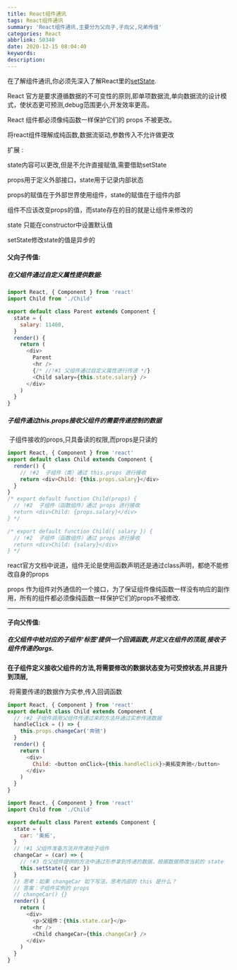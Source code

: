 ```yaml
---
title: React组件通讯
tags: React组件通讯
summary: 'React组件通讯,主要分为父向子,子向父,兄弟传值'
categories: React
abbrlink: 50340
date: 2020-12-15 08:04:40
keywords:
description:
---
```


在了解组件通讯,你必须先深入了解React里的[setState](https://segmentfault.com/a/1190000019885667).

React 官方是要求遵循数据的不可变性的原则,即单项数据流,单向数据流的设计模式，使状态更可预测,debug范围更小,开发效率更高。

React 组件都必须像纯函数一样保护它们的 props 不被更改。

将react组件理解成纯函数,数据流驱动,参数传入不允许做更改

扩展 :

state内容可以更改,但是不允许直接赋值,需要借助setState

props用于定义外部接口，state用于记录内部状态

props的赋值在于外部世界使用组件，state的赋值在于组件内部

组件不应该改变props的值，而state存在的目的就是让组件来修改的

state 只能在constructor中设置默认值

setState修改state的值是异步的

#### 父向子传值:

##### 	**在父组件通过自定义属性提供数据:**

```js
import React, { Component } from 'react'
import Child from './Child'

export default class Parent extends Component {
  state = {
    salary: 11460,
  }
  render() {
    return (
      <div>
        Parent
        <hr />
        {/* //!#1 父组件通过自定义属性进行传递 */}
        <Child salary={this.state.salary} />
      </div>
    )
  }
}
```

##### 	**子组件通过this.props接收父组件的需要传递控制的数据**

​	子组件接收的props,只具备读的权限,而props是只读的

```js
import React, { Component } from 'react'
export default class Child extends Component {
  render() {
    // !#2  子组件（类）通过 this.props 进行接收
    return <div>Child: {this.props.salary}</div>
  }
}
/* export default function Child(props) {
  // !#2  子组件（函数组件）通过 props 进行接收
  return <div>Child: {props.salary}</div>
} */

/* export default function Child({ salary }) {
  // !#2  子组件（函数组件）通过 props 进行接收
  return <div>Child: {salary}</div>
} */
```

react官方文档中说道，组件无论是使用函数声明还是通过class声明，都绝不能修改自身的props

props 作为组件对外通信的一个接口，为了保证组件像纯函数一样没有响应的副作用，所有的组件都必须像纯函数一样保护它们的props不被修改.

<hr>

#### 子向父传值:

##### 	**在父组件中给对应的子组件'标签'提供一个回调函数,并定义在组件的顶层,接收子组件传递的args.**

​	**在子组件定义接收父组件的方法,将需要修改的数据状态变为可受控状态,并且提升到顶层,**

​	将需要传递的数据作为实参,传入回调函数

```js
import React, { Component } from 'react'
export default class Child extends Component {
  // !#2 子组件调用父组件传递过来的方法并通过实参传递数据
  handleClick = () => {
    this.props.changeCar('奔驰')
  }
  render() {
    return (
      <div>
        Child: <button onClick={this.handleClick}>奥拓变奔驰</button>
      </div>
    )
  }
}
```

```js
import React, { Component } from 'react'
import Child from './Child'

export default class Parent extends Component {
  state = {
    car: '奥拓',
  }
  // !#1 父组件准备方法并传递给子组件
  changeCar = (car) => {
    // !#3 在父组件提供的方法中通过形参拿到传递的数据，根据数据修改当前的 state
    this.setState({ car })
  }
  // 思考：如果 changeCar 如下写法，思考内部的 this 是什么？
  // 答案：子组件实例的 props
  // changeCar() {}
  render() {
    return (
      <div>
        <p>父组件：{this.state.car}</p>
        <hr />
        <Child changeCar={this.changeCar} />
      </div>
    )
  }
}
```

